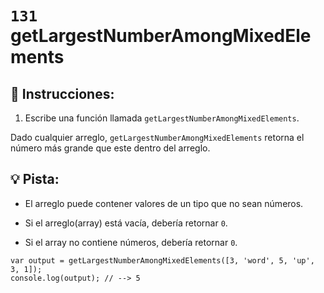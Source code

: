 # `131` getLargestNumberAmongMixedElements

## 📝 Instrucciones:

1. Escribe una función llamada `getLargestNumberAmongMixedElements`. 

Dado cualquier arreglo, `getLargestNumberAmongMixedElements` retorna el número más grande que este dentro del arreglo.

## :bulb: Pista:

* El arreglo puede contener valores de un tipo que no sean números.

* Si el arreglo(array) está vacía, debería retornar `0`.

* Si el array no contiene números, debería retornar `0`.

```Js
var output = getLargestNumberAmongMixedElements([3, 'word', 5, 'up', 3, 1]);
console.log(output); // --> 5
```